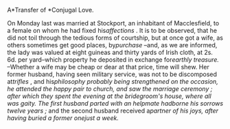 A*Transfer of *Conjugal Love.On Monday last was married at Stockport, an inhabitant of Macclesfield, to a female on whom he had fixed his*affections* . It is to be observed, that he did not toil through the tedious forms of courtship, but at once got a wife, as others sometimes get good places, by*purchase* –and, as we are informed, the lady was valued at eight guineas and thirty yards of Irish cloth, at 2s. 6d. per yard–which property he deposited in exchange for*earthly treasure.* –Whether a wife may be cheap or dear at that price, time will shew. Her former husband, having seen military service, was not to be discomposed at*trifles* , and his*philosophy *probably being strengthened on the occasion, he attended the happy pair to church, and saw the marriage ceremony ; after which they spent the evening at the bridegroom's house, where all was gaity. The first husband parted with an helpmate had*borne his sorrows twelve years ;*  and the second husband received a*partner of his joys, *after having buried a former one*just a week.*